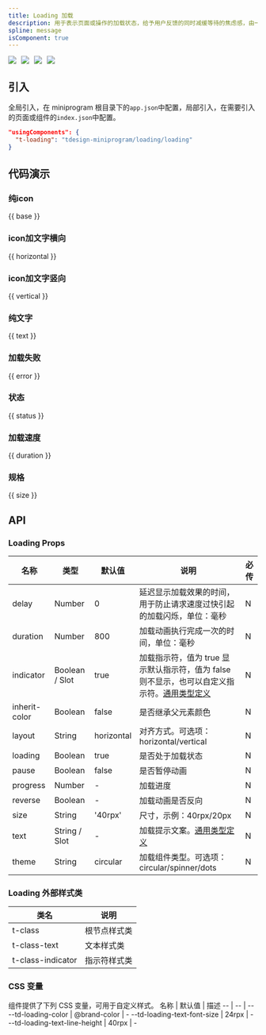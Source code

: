 ```yaml
---
title: Loading 加载
description: 用于表示页面或操作的加载状态，给予用户反馈的同时减缓等待的焦虑感，由一个或一组反馈动效组成。
spline: message
isComponent: true
---
```


<span class="coverages-badge" style="margin-right: 10px"><img src="https://img.shields.io/badge/coverages%3A%20lines-95%25-blue" /></span><span class="coverages-badge" style="margin-right: 10px"><img src="https://img.shields.io/badge/coverages%3A%20functions-100%25-blue" /></span><span class="coverages-badge" style="margin-right: 10px"><img src="https://img.shields.io/badge/coverages%3A%20statements-95%25-blue" /></span><span class="coverages-badge" style="margin-right: 10px"><img src="https://img.shields.io/badge/coverages%3A%20branches-83%25-blue" /></span>

## 引入

全局引入，在 miniprogram 根目录下的`app.json`中配置，局部引入，在需要引入的页面或组件的`index.json`中配置。

```json
"usingComponents": {
  "t-loading": "tdesign-miniprogram/loading/loading"
}
```

## 代码演示

### 纯icon

{{ base }}

### icon加文字横向

{{ horizontal }}

### icon加文字竖向

{{ vertical }}

### 纯文字

{{ text }}

### 加载失败

{{ error }}

### 状态

{{ status }}

### 加载速度

{{ duration }}

### 规格

{{ size }}

## API

### Loading Props

 名称            | 类型             | 默认值        | 说明                                                                                                                                       | 必传 
---------------|----------------|------------|------------------------------------------------------------------------------------------------------------------------------------------|----
 delay         | Number         | 0          | 延迟显示加载效果的时间，用于防止请求速度过快引起的加载闪烁，单位：毫秒                                                                                                      | N  
 duration      | Number         | 800        | 加载动画执行完成一次的时间，单位：毫秒                                                                                                                      | N  
 indicator     | Boolean / Slot | true       | 加载指示符，值为 true 显示默认指示符，值为 false 则不显示，也可以自定义指示符。[通用类型定义](https://github.com/Tencent/tdesign-miniprogram/blob/develop/src/common/common.ts) | N  
 inherit-color | Boolean        | false      | 是否继承父元素颜色                                                                                                                                | N  
 layout        | String         | horizontal | 对齐方式。可选项：horizontal/vertical                                                                                                             | N  
 loading       | Boolean        | true       | 是否处于加载状态                                                                                                                                 | N  
 pause         | Boolean        | false      | 是否暂停动画                                                                                                                                   | N  
 progress      | Number         | -          | 加载进度                                                                                                                                     | N  
 reverse       | Boolean        | -          | 加载动画是否反向                                                                                                                                 | N  
 size          | String         | '40rpx'    | 尺寸，示例：40rpx/20px                                                                                                                         | N  
 text          | String / Slot  | -          | 加载提示文案。[通用类型定义](https://github.com/Tencent/tdesign-miniprogram/blob/develop/src/common/common.ts)                                        | N  
 theme         | String         | circular   | 加载组件类型。可选项：circular/spinner/dots                                                                                                         | N  

### Loading 外部样式类

 类名                | 说明     
-------------------|-------- 
 t-class           | 根节点样式类 
 t-class-text      | 文本样式类  
 t-class-indicator | 指示符样式类 

### CSS 变量

组件提供了下列 CSS 变量，可用于自定义样式。
名称 | 默认值 | 描述
-- | -- | --
--td-loading-color | @brand-color | -
--td-loading-text-font-size | 24rpx | -
--td-loading-text-line-height | 40rpx | - 
